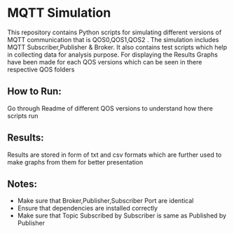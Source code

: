 # MQTT Simulation

This repository contains Python scripts for simulating different versions of MQTT communication that is QOS0,QOS1,QOS2 . The simulation includes MQTT Subscriber,Publisher & Broker.
It also contains test scripts which help in collecting data for analysis purpose.
For displaying the Results Graphs have been made for each QOS versions which can be seen in there respective  QOS folders

## How to Run:

Go through Readme of different QOS versions to understand how there scripts run

## Results:

Results are stored in form of txt and csv formats which are further used to make graphs from them for better presentation

## Notes:

- Make sure that Broker,Publisher,Subscriber Port are identical
- Ensure that dependencies are installed correctly
- Make sure that Topic Subscribed by Subscriber is same as Published by Publisher


